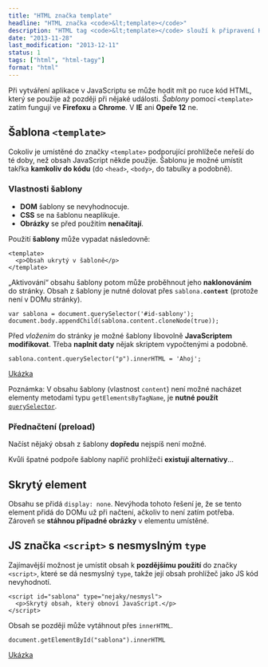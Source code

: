 ```yaml
---
title: "HTML značka template"
headline: "HTML značka <code>&lt;template></code>"
description: "HTML tag <code>&lt;template></code> slouží k připravení HTML kódu, který později zpracuje JavaScript."
date: "2013-11-28"
last_modification: "2013-12-11"
status: 1
tags: ["html", "html-tagy"]
format: "html"
---
```


<p>Při vytváření aplikace v JavaScriptu se může hodit mít po ruce kód HTML, který se použije až později při nějaké události. <i>Šablony</i> pomocí <code>&lt;template></code> zatím fungují ve <b>Firefoxu</b> a <b>Chrome</b>. V <b>IE</b> ani <b>Opeře 12</b> ne.</p>

<h2 id="sablony">Šablona <code>&lt;template></code></h2>
<p>Cokoliv je umístěné do značky <code>&lt;template></code> podporující prohlížeče neřeší do té doby, než obsah JavaScript někde použije. Šablonu je možné umístit takřka <b>kamkoliv do kódu</b> (do <code>&lt;head></code>, <code>&lt;body></code>, do tabulky a podobně).</p>

<h3 id="vlastnosti">Vlastnosti šablony</h3>
<ul>
  <li><b>DOM</b> šablony se nevyhodnocuje.</li>
  <li><b>CSS</b> se na šablonu neaplikuje.</li>
  <li><b>Obrázky</b> se před použitím <b>nenačítají</b>.</li>
</ul>

<p>Použití <b>šablony</b> může vypadat následovně:</p>

<pre><code>&lt;template>
  &lt;p>Obsah ukrytý v šabloně&lt;/p>
&lt;/template></code></pre>

<p>„Aktivování“ obsahu šablony potom může proběhnout jeho <b>naklonováním</b> do stránky. Obsah z šablony je nutné dolovat přes <code>sablona.<b>content</b></code> (protože není v DOMu stránky).</p>

<pre><code>var sablona = document.querySelector('#id-sablony');
document.body.appendChild(sablona.content.cloneNode(true));</code></pre>

<p>Před <i>vložením</i> do stránky je možné šablony libovolně <b>JavaScriptem modifikovat</b>. Třeba <b>naplnit daty</b> nějak skriptem vypočtenými a podobně.</p>
<pre><code>sablona.content.querySelector("p").innerHTML = 'Ahoj';</code></pre>

<p><a href="http://kod.djpw.cz/onv">Ukázka</a></p>

<p>Poznámka: V obsahu šablony (vlastnost <code>content</code>) není možné nacházet elementy metodami typu <code>getElementsByTagName</code>, je <b>nutné použít</b> <a href="/queryselector"><code>querySelector</code></a>.</p>

<h3 id="preload">Přednačtení (preload)</h3>
<p>Načíst nějaký obsah z šablony <b>dopředu</b> nejspíš není možné.</p>

<p>Kvůli špatné podpoře šablony napříč prohlížeči <b>existují alternativy</b>…</p>

<h2 id="skryty-div">Skrytý element</h2>
<p>Obsahu se přidá <code>display: none</code>. Nevýhoda tohoto řešení je, že se tento element přidá do DOMu už při načtení, ačkoliv to není zatím potřeba. Zároveň se <b>stáhnou případné obrázky</b> v elementu umístěné.</p>

<h2 id="js-type-nesmysl">JS značka <code>&lt;script></code> s nesmyslným <code>type</code></h2>
<p>Zajímavější možnost je umístit obsah k <b>pozdějšímu použití</b> do značky <code>&lt;script></code>, které se dá nesmyslný <code>type</code>, takže její obsah prohlížeč jako JS kód nevyhodnotí.</p>

<pre><code>&lt;script id="sablona" type="nejaky/nesmysl">
  &lt;p>Skrytý obsah, který obnoví JavaScript.&lt;/p>
&lt;/script></code></pre>

<p>Obsah se později může vytáhnout přes <code>innerHTML</code>.</p>

<pre><code>document.getElementById("sablona").innerHTML</code></pre>

<p><a href="http://kod.djpw.cz/snv">Ukázka</a></p>